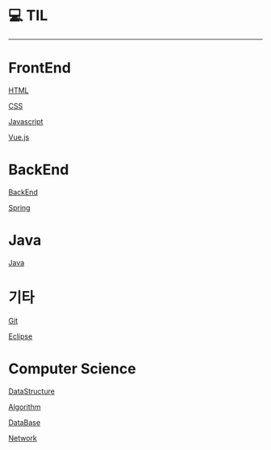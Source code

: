  # 💻 TIL
---
<h1>FrontEnd</h1>

[HTML](./FrontEnd/HTML.md)

[CSS](./FrontEnd/CSS.md)

[Javascript](./FrontEnd/Javascript.md)

[Vue.js](./FrontEnd/Vuejs.md)

<h1>BackEnd</h1>

[BackEnd](./BackEnd/README.md)

[Spring](./Spring/README.md)


<h1>Java</h1>

[Java](./Java//Java.md)


<h1>기타</h1>

[Git](./기타/Git.md)

[Eclipse](./기타/Eclipse.md)





<h1> Computer Science </h1>


[DataStructure](./DataStructure/README.md)

[Algorithm](./Algorithm/README.md)


[DataBase](./DataBase/README.md)

[Network](./Network/README.md)